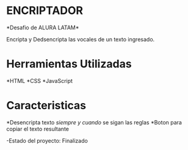 <h1>ENCRIPTADOR</h1>
*Desafio de ALURA LATAM*

Encripta y Dedsencripta las vocales de un texto ingresado.

<h1>Herramientas Utilizadas </h1>
*HTML
*CSS
*JavaScript

 <h1>Caracteristicas</h1>

*Desencripta texto *siempre y cuando* se sigan las reglas
*Boton para copiar el texto resultante

 
-Estado del proyecto: Finalizado
